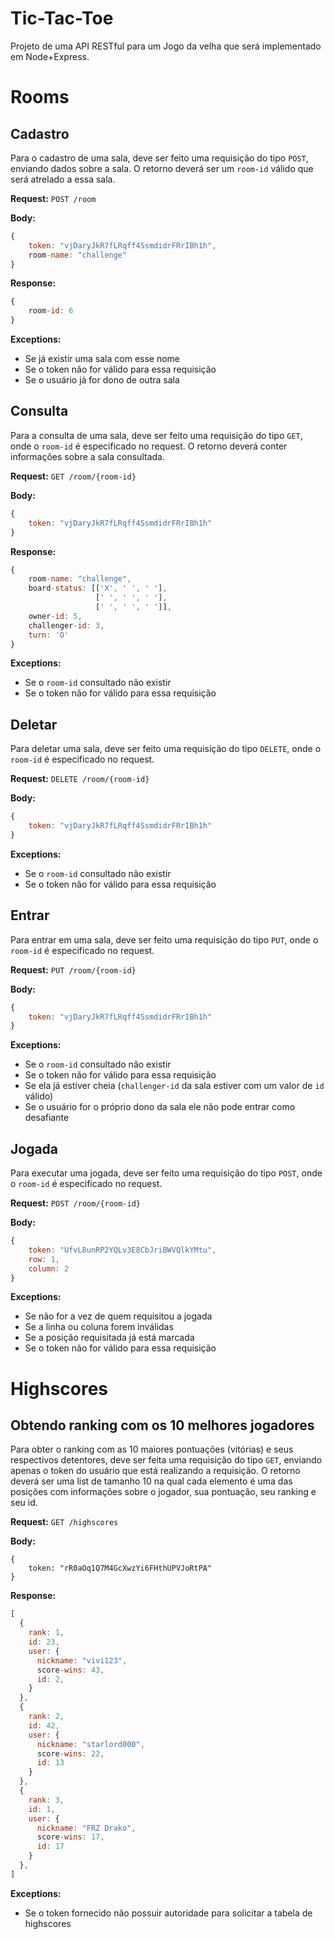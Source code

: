 # Tic-Tac-Toe
Projeto de uma API RESTful para um Jogo da velha que será implementado em Node+Express.

# Rooms

## Cadastro
Para o cadastro de uma sala, deve ser feito uma requisição do tipo `POST`, enviando dados sobre a sala. O retorno deverá ser um `room-id` válido que será atrelado a essa sala.

**Request:** `POST /room`

**Body:**
```javascript
{
    token: "vjDaryJkR7fLRqff4SsmdidrFRrIBh1h",
    room-name: "challenge"
}
```

**Response:**
```javascript
{
    room-id: 6
}
```

**Exceptions:**
* Se já existir uma sala com esse nome
* Se o token não for válido para essa requisição
* Se o usuário já for dono de outra sala

## Consulta
Para a consulta de uma sala, deve ser feito uma requisição do tipo `GET`, onde o `room-id` é especificado no request. O retorno deverá conter informações sobre a sala consultada.

**Request:** `GET /room/{room-id}`

**Body:**
```javascript
{
    token: "vjDaryJkR7fLRqff4SsmdidrFRrIBh1h"
}
```

**Response:**
```javascript
{
    room-name: "challenge",
    board-status: [['X', ' ', ' '], 
                   [' ', ' ', ' '],
                   [' ', ' ', ' ']],
    owner-id: 5,
    challenger-id: 3,
    turn: 'O'
}
```

**Exceptions:**
* Se o `room-id` consultado não existir
* Se o token não for válido para essa requisição

## Deletar
Para deletar uma sala, deve ser feito uma requisição do tipo `DELETE`, onde o `room-id` é especificado no request.

**Request:** `DELETE /room/{room-id}`

**Body:**
```javascript
{
    token: "vjDaryJkR7fLRqff4SsmdidrFRrIBh1h"
}
```

**Exceptions:**
* Se o `room-id` consultado não existir
* Se o token não for válido para essa requisição

## Entrar
Para entrar em uma sala, deve ser feito uma requisição do tipo `PUT`, onde o `room-id` é especificado no request.

**Request:** `PUT /room/{room-id}`

**Body:**
```javascript
{
    token: "vjDaryJkR7fLRqff4SsmdidrFRrIBh1h"
}
```

**Exceptions:**
* Se o `room-id` consultado não existir
* Se o token não for válido para essa requisição
* Se ela já estiver cheia (`challenger-id` da sala estiver com um valor de `id` válido)
* Se o usuário for o próprio dono da sala ele não pode entrar como desafiante

## Jogada

Para executar uma jogada, deve ser feito uma requisição do tipo `POST`, onde o `room-id` é especificado no request.

**Request:** `POST /room/{room-id}`

**Body:**
```javascript
{
    token: "UfvL8unRP2YQLv3E8CbJriBWVQlkYMtu",
    row: 1,
    column: 2
}
```

**Exceptions:**
* Se não for a vez de quem requisitou a jogada
* Se a linha ou coluna forem inválidas
* Se a posição requisitada já está marcada
* Se o token não for válido para essa requisição

# Highscores

## Obtendo ranking com os 10 melhores jogadores
Para obter o ranking com as 10 maiores pontuações (vitórias) e seus respectivos detentores, deve ser feita uma requisição do tipo `GET`, enviando apenas o token do usuário que está realizando a requisição. O retorno deverá ser uma list de tamanho 10 na qual cada elemento é uma das posições com informações sobre o jogador, sua pontuação, seu ranking e seu id.

**Request:** `GET /highscores`

**Body:**
```javacript
{
    token: "rR0aOq1Q7M4GcXwzYi6FHthUPVJoRtPA"
}
```

**Response:**
```javascript
[
  {
    rank: 1,
    id: 23,
    user: {
      nickname: "vivi123",
      score-wins: 43,
      id: 2,
    }
  },
  {
    rank: 2,
    id: 42,
    user: {
      nickname: "starlord000",
      score-wins: 22,
      id: 13
    }
  },
  {
    rank: 3,
    id: 1,
    user: {
      nickname: "FRZ Drako",
      score-wins: 17,
      id: 17
    }
  },
]
```

**Exceptions:**
  * Se o token fornecido não possuir autoridade para solicitar a tabela de highscores
